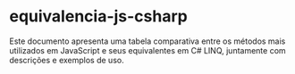 # equivalencia-js-csharp
Este documento apresenta uma tabela comparativa entre os métodos mais utilizados em JavaScript e seus equivalentes em C# LINQ, juntamente com descrições e exemplos de uso.
